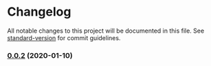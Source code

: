 # Changelog

All notable changes to this project will be documented in this file. See [standard-version](https://github.com/conventional-changelog/standard-version) for commit guidelines.

### [0.0.2](https://github.com/Simon-Bin/next-template/compare/v0.0.2-0...v0.0.2) (2020-01-10)
